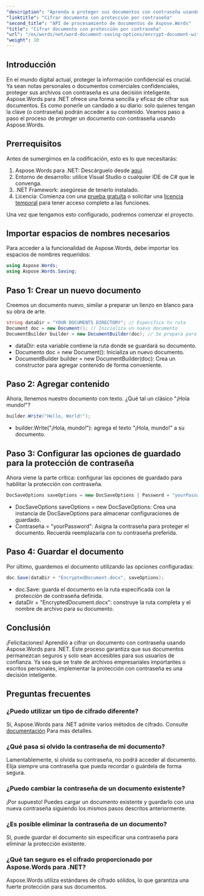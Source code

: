 ```yaml
---
"description": "Aprenda a proteger sus documentos con contraseña usando Aspose.Words para .NET. Esta guía completa le guiará en el proceso."
"linktitle": "Cifrar documento con protección por contraseña"
"second_title": "API de procesamiento de documentos de Aspose.Words"
"title": "Cifrar documento con protección por contraseña"
"url": "/es/words/net/word-document-saving-options/encrypt-document-with-password-protect/"
"weight": 10
---
```


## Introducción

En el mundo digital actual, proteger la información confidencial es crucial. Ya sean notas personales o documentos comerciales confidenciales, proteger sus archivos con contraseña es una decisión inteligente. Aspose.Words para .NET ofrece una forma sencilla y eficaz de cifrar sus documentos. Es como ponerle un candado a su diario: solo quienes tengan la clave (o contraseña) podrán acceder a su contenido. Veamos paso a paso el proceso de proteger un documento con contraseña usando Aspose.Words.

## Prerrequisitos

Antes de sumergirnos en la codificación, esto es lo que necesitarás:

1. Aspose.Words para .NET: Descárguelo desde [aquí](https://releases.aspose.com/words/net/).
2. Entorno de desarrollo: utilice Visual Studio o cualquier IDE de C# que le convenga.
3. .NET Framework: asegúrese de tenerlo instalado.
4. Licencia: Comienza con una [prueba gratuita](https://releases.aspose.com/) o solicitar una [licencia temporal](https://purchase.aspose.com/temporary-license/) para tener acceso completo a las funciones.

Una vez que tengamos esto configurado, podremos comenzar el proyecto.

## Importar espacios de nombres necesarios

Para acceder a la funcionalidad de Aspose.Words, debe importar los espacios de nombres requeridos:

```csharp
using Aspose.Words;
using Aspose.Words.Saving;
```

## Paso 1: Crear un nuevo documento

Creemos un documento nuevo, similar a preparar un lienzo en blanco para su obra de arte.

```csharp
string dataDir = "YOUR DOCUMENTS DIRECTORY"; // Especifica tu ruta
Document doc = new Document(); // Inicializa un nuevo documento
DocumentBuilder builder = new DocumentBuilder(doc); // Se prepara para agregar contenido
```

- dataDir: esta variable contiene la ruta donde se guardará su documento.
- Documento doc = new Document(): Inicializa un nuevo documento.
- DocumentBuilder builder = new DocumentBuilder(doc): Crea un constructor para agregar contenido de forma conveniente.

## Paso 2: Agregar contenido

Ahora, llenemos nuestro documento con texto. ¿Qué tal un clásico "¡Hola mundo!"?

```csharp
builder.Write("Hello, World!");
```

- builder.Write("¡Hola, mundo!"): agrega el texto "¡Hola, mundo!" a su documento.

## Paso 3: Configurar las opciones de guardado para la protección de contraseña

Ahora viene la parte crítica: configurar las opciones de guardado para habilitar la protección con contraseña.

```csharp
DocSaveOptions saveOptions = new DocSaveOptions { Password = "yourPassword" }; // Establezca su contraseña aquí
```

- DocSaveOptions saveOptions = new DocSaveOptions: Crea una instancia de DocSaveOptions para almacenar configuraciones de guardado.
- Contraseña = "yourPassword": Asigna la contraseña para proteger el documento. Recuerda reemplazarla con tu contraseña preferida.

## Paso 4: Guardar el documento

Por último, guardemos el documento utilizando las opciones configuradas:

```csharp
doc.Save(dataDir + "EncryptedDocument.docx", saveOptions);
```

- doc.Save: guarda el documento en la ruta especificada con la protección de contraseña definida.
- dataDir + "EncryptedDocument.docx": construye la ruta completa y el nombre de archivo para su documento.

## Conclusión

¡Felicitaciones! Aprendió a cifrar un documento con contraseña usando Aspose.Words para .NET. Este proceso garantiza que sus documentos permanezcan seguros y solo sean accesibles para sus usuarios de confianza. Ya sea que se trate de archivos empresariales importantes o escritos personales, implementar la protección con contraseña es una decisión inteligente.

## Preguntas frecuentes

### ¿Puedo utilizar un tipo de cifrado diferente?
Sí, Aspose.Words para .NET admite varios métodos de cifrado. Consulte [documentación](https://reference.aspose.com/words/net/) Para más detalles.

### ¿Qué pasa si olvido la contraseña de mi documento?
Lamentablemente, si olvida su contraseña, no podrá acceder al documento. Elija siempre una contraseña que pueda recordar o guárdela de forma segura.

### ¿Puedo cambiar la contraseña de un documento existente?
¡Por supuesto! Puedes cargar un documento existente y guardarlo con una nueva contraseña siguiendo los mismos pasos descritos anteriormente.

### ¿Es posible eliminar la contraseña de un documento?
Sí, puede guardar el documento sin especificar una contraseña para eliminar la protección existente.

### ¿Qué tan seguro es el cifrado proporcionado por Aspose.Words para .NET?
Aspose.Words utiliza estándares de cifrado sólidos, lo que garantiza una fuerte protección para sus documentos.
